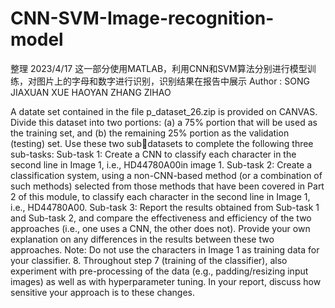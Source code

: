 # CNN-SVM-Image-recognition-model
整理 2023/4/17
这一部分使用MATLAB，利用CNN和SVM算法分别进行模型训练，对图片上的字母和数字进行识别，识别结果在报告中展示
Author : SONG JIAXUAN  XUE HAOYAN  ZHANG ZIHAO


A datate set contained in the file p_dataset_26.zip is provided on CANVAS. 
Divide this dataset into two portions: (a) a 75% portion that will be used as the training set, and (b) the remaining 25% portion as the validation (testing) set. Use these two subdatasets to complete the following three sub-tasks:
Sub-task 1: Create a CNN to classify each character in the second line in Image 1, i.e., HD44780A00in image 1.
Sub-task 2: Create a classification system, using a non-CNN-based method (or a combination of such methods) selected from those methods that have been covered in Part 2 of this module, to classify each character in the second line in Image 1, i.e., HD44780A00.
Sub-task 3: Report the results obtained from Sub-task 1 and Sub-task 2, and compare the effectiveness and efficiency of the two approaches (i.e., one uses a CNN, the other does not). Provide your own explanation on any differences in the results between these two approaches.
Note: Do not use the characters in Image 1 as training data for your classifier.
8. Throughout step 7 (training of the classifier), also experiment with pre-processing of the data (e.g., padding/resizing input images) as well as with hyperparameter tuning. In your report, discuss how sensitive your approach is to these changes.
